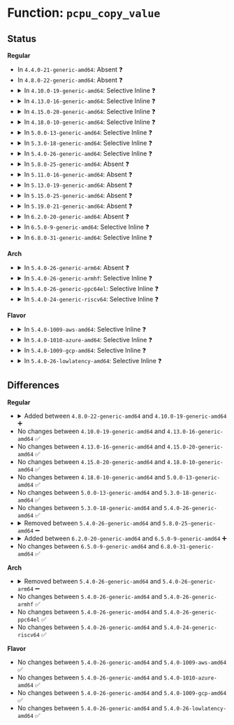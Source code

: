# Function: <code>pcpu_copy_value</code>

## Status
<b>Regular</b>
<ul>
<li>
In <code>4.4.0-21-generic-amd64</code>: Absent ❓
</li>
<li>
In <code>4.8.0-22-generic-amd64</code>: Absent ❓
</li>
<li>
<details>
<summary>In <code>4.10.0-19-generic-amd64</code>: Selective Inline ❓</summary>

```c
void pcpu_copy_value(struct bpf_htab * htab, void * pptr, void * value, bool onallcpus)
```

```json
{
  "name": "pcpu_copy_value",
  "collision_type": "Unique Static",
  "inline_type": "Selective",
  "funcs": [
    {
      "addr": 18446744071580496992,
      "name": "pcpu_copy_value",
      "external": false,
      "loc": "kernel/bpf/hashtab.c:555",
      "file": "kernel/bpf/hashtab.c",
      "inline": "not declared, inlined",
      "caller_inline": [],
      "caller_func": [
        "kernel/bpf/hashtab.c:__htab_lru_percpu_map_update_elem",
        "kernel/bpf/hashtab.c:__htab_lru_percpu_map_update_elem",
        "kernel/bpf/hashtab.c:__htab_percpu_map_update_elem",
        "kernel/bpf/hashtab.c:alloc_htab_elem",
        "kernel/bpf/hashtab.c:alloc_htab_elem"
      ]
    }
  ],
  "symbols": [
    {
      "addr": 18446744071580496992,
      "name": "pcpu_copy_value",
      "section": ".text",
      "bind": "STB_LOCAL",
      "size": 225
    }
  ]
}
```
</details>
</li>
<li>
<details>
<summary>In <code>4.13.0-16-generic-amd64</code>: Selective Inline ❓</summary>

```c
void pcpu_copy_value(struct bpf_htab * htab, void * pptr, void * value, bool onallcpus)
```

```json
{
  "name": "pcpu_copy_value",
  "collision_type": "Unique Static",
  "inline_type": "Selective",
  "funcs": [
    {
      "addr": 18446744071580526224,
      "name": "pcpu_copy_value",
      "external": false,
      "loc": "kernel/bpf/hashtab.c:637",
      "file": "kernel/bpf/hashtab.c",
      "inline": "not declared, inlined",
      "caller_inline": [],
      "caller_func": [
        "kernel/bpf/hashtab.c:__htab_lru_percpu_map_update_elem",
        "kernel/bpf/hashtab.c:__htab_lru_percpu_map_update_elem",
        "kernel/bpf/hashtab.c:__htab_lru_percpu_map_update_elem",
        "kernel/bpf/hashtab.c:__htab_percpu_map_update_elem",
        "kernel/bpf/hashtab.c:alloc_htab_elem",
        "kernel/bpf/hashtab.c:alloc_htab_elem"
      ]
    }
  ],
  "symbols": [
    {
      "addr": 18446744071580526224,
      "name": "pcpu_copy_value",
      "section": ".text",
      "bind": "STB_LOCAL",
      "size": 219
    }
  ]
}
```
</details>
</li>
<li>
<details>
<summary>In <code>4.15.0-20-generic-amd64</code>: Selective Inline ❓</summary>

```c
void pcpu_copy_value(struct bpf_htab * htab, void * pptr, void * value, bool onallcpus)
```

```json
{
  "name": "pcpu_copy_value",
  "collision_type": "Unique Static",
  "inline_type": "Selective",
  "funcs": [
    {
      "addr": 18446744071580589728,
      "name": "pcpu_copy_value",
      "external": false,
      "loc": "kernel/bpf/hashtab.c:669",
      "file": "kernel/bpf/hashtab.c",
      "inline": "not declared, inlined",
      "caller_inline": [],
      "caller_func": [
        "kernel/bpf/hashtab.c:__htab_lru_percpu_map_update_elem",
        "kernel/bpf/hashtab.c:__htab_lru_percpu_map_update_elem",
        "kernel/bpf/hashtab.c:__htab_percpu_map_update_elem",
        "kernel/bpf/hashtab.c:alloc_htab_elem",
        "kernel/bpf/hashtab.c:alloc_htab_elem"
      ]
    }
  ],
  "symbols": [
    {
      "addr": 18446744071580589728,
      "name": "pcpu_copy_value",
      "section": ".text",
      "bind": "STB_LOCAL",
      "size": 185
    }
  ]
}
```
</details>
</li>
<li>
<details>
<summary>In <code>4.18.0-10-generic-amd64</code>: Selective Inline ❓</summary>

```c
void pcpu_copy_value(struct bpf_htab * htab, void * pptr, void * value, bool onallcpus)
```

```json
{
  "name": "pcpu_copy_value",
  "collision_type": "Unique Static",
  "inline_type": "Selective",
  "funcs": [
    {
      "addr": 18446744071580685376,
      "name": "pcpu_copy_value",
      "external": false,
      "loc": "kernel/bpf/hashtab.c:683",
      "file": "kernel/bpf/hashtab.c",
      "inline": "not declared, inlined",
      "caller_inline": [],
      "caller_func": [
        "kernel/bpf/hashtab.c:__htab_lru_percpu_map_update_elem",
        "kernel/bpf/hashtab.c:__htab_lru_percpu_map_update_elem",
        "kernel/bpf/hashtab.c:__htab_lru_percpu_map_update_elem",
        "kernel/bpf/hashtab.c:__htab_lru_percpu_map_update_elem",
        "kernel/bpf/hashtab.c:__htab_percpu_map_update_elem",
        "kernel/bpf/hashtab.c:alloc_htab_elem",
        "kernel/bpf/hashtab.c:alloc_htab_elem"
      ]
    }
  ],
  "symbols": [
    {
      "addr": 18446744071580685376,
      "name": "pcpu_copy_value",
      "section": ".text",
      "bind": "STB_LOCAL",
      "size": 183
    }
  ]
}
```
</details>
</li>
<li>
<details>
<summary>In <code>5.0.0-13-generic-amd64</code>: Selective Inline ❓</summary>

```c
void pcpu_copy_value(struct bpf_htab * htab, void * pptr, void * value, bool onallcpus)
```

```json
{
  "name": "pcpu_copy_value",
  "collision_type": "Unique Static",
  "inline_type": "Selective",
  "funcs": [
    {
      "addr": 18446744071580757152,
      "name": "pcpu_copy_value",
      "external": false,
      "loc": "kernel/bpf/hashtab.c:697",
      "file": "kernel/bpf/hashtab.c",
      "inline": "not declared, inlined",
      "caller_inline": [],
      "caller_func": [
        "kernel/bpf/hashtab.c:__htab_lru_percpu_map_update_elem",
        "kernel/bpf/hashtab.c:__htab_lru_percpu_map_update_elem",
        "kernel/bpf/hashtab.c:__htab_lru_percpu_map_update_elem",
        "kernel/bpf/hashtab.c:__htab_lru_percpu_map_update_elem",
        "kernel/bpf/hashtab.c:__htab_percpu_map_update_elem",
        "kernel/bpf/hashtab.c:alloc_htab_elem",
        "kernel/bpf/hashtab.c:alloc_htab_elem"
      ]
    }
  ],
  "symbols": [
    {
      "addr": 18446744071580757152,
      "name": "pcpu_copy_value",
      "section": ".text",
      "bind": "STB_LOCAL",
      "size": 183
    }
  ]
}
```
</details>
</li>
<li>
<details>
<summary>In <code>5.3.0-18-generic-amd64</code>: Selective Inline ❓</summary>

```c
void pcpu_copy_value(struct bpf_htab * htab, void * pptr, void * value, bool onallcpus)
```

```json
{
  "name": "pcpu_copy_value",
  "collision_type": "Unique Static",
  "inline_type": "Selective",
  "funcs": [
    {
      "addr": 18446744071580840960,
      "name": "pcpu_copy_value",
      "external": false,
      "loc": "kernel/bpf/hashtab.c:697",
      "file": "kernel/bpf/hashtab.c",
      "inline": "not declared, inlined",
      "caller_inline": [],
      "caller_func": [
        "kernel/bpf/hashtab.c:__htab_lru_percpu_map_update_elem",
        "kernel/bpf/hashtab.c:__htab_lru_percpu_map_update_elem",
        "kernel/bpf/hashtab.c:__htab_lru_percpu_map_update_elem",
        "kernel/bpf/hashtab.c:__htab_lru_percpu_map_update_elem",
        "kernel/bpf/hashtab.c:__htab_percpu_map_update_elem",
        "kernel/bpf/hashtab.c:alloc_htab_elem",
        "kernel/bpf/hashtab.c:alloc_htab_elem"
      ]
    }
  ],
  "symbols": [
    {
      "addr": 18446744071580840960,
      "name": "pcpu_copy_value",
      "section": ".text",
      "bind": "STB_LOCAL",
      "size": 194
    }
  ]
}
```
</details>
</li>
<li>
<details>
<summary>In <code>5.4.0-26-generic-amd64</code>: Selective Inline ❓</summary>

```c
void pcpu_copy_value(struct bpf_htab * htab, void * pptr, void * value, bool onallcpus)
```

```json
{
  "name": "pcpu_copy_value",
  "collision_type": "Unique Static",
  "inline_type": "Selective",
  "funcs": [
    {
      "addr": 18446744071580892000,
      "name": "pcpu_copy_value",
      "external": false,
      "loc": "kernel/bpf/hashtab.c:697",
      "file": "kernel/bpf/hashtab.c",
      "inline": "not declared, inlined",
      "caller_inline": [],
      "caller_func": [
        "kernel/bpf/hashtab.c:__htab_lru_percpu_map_update_elem",
        "kernel/bpf/hashtab.c:__htab_lru_percpu_map_update_elem",
        "kernel/bpf/hashtab.c:__htab_lru_percpu_map_update_elem",
        "kernel/bpf/hashtab.c:__htab_lru_percpu_map_update_elem",
        "kernel/bpf/hashtab.c:__htab_percpu_map_update_elem",
        "kernel/bpf/hashtab.c:alloc_htab_elem",
        "kernel/bpf/hashtab.c:alloc_htab_elem"
      ]
    }
  ],
  "symbols": [
    {
      "addr": 18446744071580892000,
      "name": "pcpu_copy_value",
      "section": ".text",
      "bind": "STB_LOCAL",
      "size": 194
    }
  ]
}
```
</details>
</li>
<li>
<details>
<summary>In <code>5.8.0-25-generic-amd64</code>: Absent ❓</summary>

```json
{
  "name": "pcpu_copy_value",
  "collision_type": "Unique Static",
  "inline_type": "Selective",
  "funcs": [
    {
      "addr": 18446744071581039136,
      "name": "pcpu_copy_value",
      "external": false,
      "loc": "kernel/bpf/hashtab.c:806",
      "file": "kernel/bpf/hashtab.c",
      "inline": "not declared, inlined",
      "caller_inline": [],
      "caller_func": [
        "kernel/bpf/hashtab.c:__htab_lru_percpu_map_update_elem",
        "kernel/bpf/hashtab.c:__htab_lru_percpu_map_update_elem",
        "kernel/bpf/hashtab.c:__htab_lru_percpu_map_update_elem",
        "kernel/bpf/hashtab.c:__htab_lru_percpu_map_update_elem",
        "kernel/bpf/hashtab.c:__htab_percpu_map_update_elem",
        "kernel/bpf/hashtab.c:alloc_htab_elem",
        "kernel/bpf/hashtab.c:alloc_htab_elem"
      ]
    }
  ],
  "symbols": [
    {
      "addr": 18446744071581039136,
      "name": "pcpu_copy_value.isra.0",
      "section": ".text",
      "bind": "STB_LOCAL",
      "size": 196
    }
  ]
}
```
</details>
</li>
<li>
<details>
<summary>In <code>5.11.0-16-generic-amd64</code>: Absent ❓</summary>

```json
{
  "name": "pcpu_copy_value",
  "collision_type": "Unique Static",
  "inline_type": "Selective",
  "funcs": [
    {
      "addr": 18446744071581047824,
      "name": "pcpu_copy_value",
      "external": false,
      "loc": "kernel/bpf/hashtab.c:827",
      "file": "kernel/bpf/hashtab.c",
      "inline": "not declared, inlined",
      "caller_inline": [],
      "caller_func": [
        "kernel/bpf/hashtab.c:__htab_lru_percpu_map_update_elem",
        "kernel/bpf/hashtab.c:__htab_lru_percpu_map_update_elem",
        "kernel/bpf/hashtab.c:__htab_percpu_map_update_elem",
        "kernel/bpf/hashtab.c:alloc_htab_elem"
      ]
    }
  ],
  "symbols": [
    {
      "addr": 18446744071581047824,
      "name": "pcpu_copy_value.isra.0",
      "section": ".text",
      "bind": "STB_LOCAL",
      "size": 196
    }
  ]
}
```
</details>
</li>
<li>
<details>
<summary>In <code>5.13.0-19-generic-amd64</code>: Absent ❓</summary>

```json
{
  "name": "pcpu_copy_value",
  "collision_type": "Unique Static",
  "inline_type": "Selective",
  "funcs": [
    {
      "addr": 18446744071581062448,
      "name": "pcpu_copy_value",
      "external": false,
      "loc": "kernel/bpf/hashtab.c:827",
      "file": "kernel/bpf/hashtab.c",
      "inline": "not declared, inlined",
      "caller_inline": [],
      "caller_func": [
        "kernel/bpf/hashtab.c:__htab_lru_percpu_map_update_elem",
        "kernel/bpf/hashtab.c:__htab_percpu_map_update_elem"
      ]
    }
  ],
  "symbols": [
    {
      "addr": 18446744071581062448,
      "name": "pcpu_copy_value.isra.0",
      "section": ".text",
      "bind": "STB_LOCAL",
      "size": 196
    }
  ]
}
```
</details>
</li>
<li>
<details>
<summary>In <code>5.15.0-25-generic-amd64</code>: Absent ❓</summary>

```json
{
  "name": "pcpu_copy_value",
  "collision_type": "Unique Static",
  "inline_type": "Selective",
  "funcs": [
    {
      "addr": 18446744071581287680,
      "name": "pcpu_copy_value",
      "external": false,
      "loc": "kernel/bpf/hashtab.c:869",
      "file": "kernel/bpf/hashtab.c",
      "inline": "not declared, inlined",
      "caller_inline": [],
      "caller_func": [
        "kernel/bpf/hashtab.c:__htab_lru_percpu_map_update_elem",
        "kernel/bpf/hashtab.c:__htab_percpu_map_update_elem"
      ]
    }
  ],
  "symbols": [
    {
      "addr": 18446744071581287680,
      "name": "pcpu_copy_value.isra.0",
      "section": ".text",
      "bind": "STB_LOCAL",
      "size": 251
    }
  ]
}
```
</details>
</li>
<li>
<details>
<summary>In <code>5.19.0-21-generic-amd64</code>: Absent ❓</summary>

```json
{
  "name": "pcpu_copy_value",
  "collision_type": "Unique Static",
  "inline_type": "Selective",
  "funcs": [
    {
      "addr": 18446744071581584368,
      "name": "pcpu_copy_value",
      "external": false,
      "loc": "kernel/bpf/hashtab.c:888",
      "file": "kernel/bpf/hashtab.c",
      "inline": "not declared, inlined",
      "caller_inline": [],
      "caller_func": [
        "kernel/bpf/hashtab.c:__htab_lru_percpu_map_update_elem",
        "kernel/bpf/hashtab.c:__htab_percpu_map_update_elem"
      ]
    }
  ],
  "symbols": [
    {
      "addr": 18446744071581584368,
      "name": "pcpu_copy_value.isra.0",
      "section": ".text",
      "bind": "STB_LOCAL",
      "size": 276
    }
  ]
}
```
</details>
</li>
<li>
<details>
<summary>In <code>6.2.0-20-generic-amd64</code>: Absent ❓</summary>

```json
{
  "name": "pcpu_copy_value",
  "collision_type": "Unique Static",
  "inline_type": "Selective",
  "funcs": [
    {
      "addr": 18446744071581963888,
      "name": "pcpu_copy_value",
      "external": false,
      "loc": "kernel/bpf/hashtab.c:916",
      "file": "kernel/bpf/hashtab.c",
      "inline": "not declared, inlined",
      "caller_inline": [],
      "caller_func": [
        "kernel/bpf/hashtab.c:__htab_lru_percpu_map_update_elem",
        "kernel/bpf/hashtab.c:__htab_percpu_map_update_elem"
      ]
    }
  ],
  "symbols": [
    {
      "addr": 18446744071581963888,
      "name": "pcpu_copy_value.isra.0",
      "section": ".text",
      "bind": "STB_LOCAL",
      "size": 293
    }
  ]
}
```
</details>
</li>
<li>
<details>
<summary>In <code>6.5.0-9-generic-amd64</code>: Selective Inline ❓</summary>

```c
void pcpu_copy_value(struct bpf_htab * htab, void * pptr, void * value, bool onallcpus)
```

```json
{
  "name": "pcpu_copy_value",
  "collision_type": "Unique Static",
  "inline_type": "Selective",
  "funcs": [
    {
      "addr": 18446744071582152256,
      "name": "pcpu_copy_value",
      "external": false,
      "loc": "kernel/bpf/hashtab.c:931",
      "file": "kernel/bpf/hashtab.c",
      "inline": "not declared, inlined",
      "caller_inline": [],
      "caller_func": [
        "kernel/bpf/hashtab.c:__htab_lru_percpu_map_update_elem",
        "kernel/bpf/hashtab.c:__htab_lru_percpu_map_update_elem",
        "kernel/bpf/hashtab.c:__htab_percpu_map_update_elem",
        "kernel/bpf/hashtab.c:alloc_htab_elem",
        "kernel/bpf/hashtab.c:alloc_htab_elem"
      ]
    }
  ],
  "symbols": [
    {
      "addr": 18446744071582152256,
      "name": "pcpu_copy_value",
      "section": ".text",
      "bind": "STB_LOCAL",
      "size": 275
    }
  ]
}
```
</details>
</li>
<li>
<details>
<summary>In <code>6.8.0-31-generic-amd64</code>: Selective Inline ❓</summary>

```c
void pcpu_copy_value(struct bpf_htab * htab, void * pptr, void * value, bool onallcpus)
```

```json
{
  "name": "pcpu_copy_value",
  "collision_type": "Unique Static",
  "inline_type": "Selective",
  "funcs": [
    {
      "addr": 18446744071582301408,
      "name": "pcpu_copy_value",
      "external": false,
      "loc": "kernel/bpf/hashtab.c:948",
      "file": "kernel/bpf/hashtab.c",
      "inline": "not declared, inlined",
      "caller_inline": [],
      "caller_func": [
        "kernel/bpf/hashtab.c:__htab_lru_percpu_map_update_elem",
        "kernel/bpf/hashtab.c:__htab_lru_percpu_map_update_elem",
        "kernel/bpf/hashtab.c:__htab_percpu_map_update_elem",
        "kernel/bpf/hashtab.c:alloc_htab_elem",
        "kernel/bpf/hashtab.c:alloc_htab_elem"
      ]
    }
  ],
  "symbols": [
    {
      "addr": 18446744071582301408,
      "name": "pcpu_copy_value",
      "section": ".text",
      "bind": "STB_LOCAL",
      "size": 275
    }
  ]
}
```
</details>
</li>
</ul>
<b>Arch</b>
<ul>
<li>
<details>
<summary>In <code>5.4.0-26-generic-arm64</code>: Absent ❓</summary>

```json
{
  "name": "pcpu_copy_value",
  "collision_type": "Unique Static",
  "inline_type": "Selective",
  "funcs": [
    {
      "addr": 18446603336492220824,
      "name": "pcpu_copy_value",
      "external": false,
      "loc": "kernel/bpf/hashtab.c:697",
      "file": "kernel/bpf/hashtab.c",
      "inline": "not declared, inlined",
      "caller_inline": [],
      "caller_func": [
        "kernel/bpf/hashtab.c:__htab_lru_percpu_map_update_elem",
        "kernel/bpf/hashtab.c:__htab_lru_percpu_map_update_elem",
        "kernel/bpf/hashtab.c:__htab_percpu_map_update_elem",
        "kernel/bpf/hashtab.c:alloc_htab_elem",
        "kernel/bpf/hashtab.c:alloc_htab_elem"
      ]
    }
  ],
  "symbols": [
    {
      "addr": 18446603336492220824,
      "name": "pcpu_copy_value.isra.0",
      "section": ".text",
      "bind": "STB_LOCAL",
      "size": 284
    }
  ]
}
```
</details>
</li>
<li>
<details>
<summary>In <code>5.4.0-26-generic-armhf</code>: Selective Inline ❓</summary>

```c
void pcpu_copy_value(struct bpf_htab * htab, void * pptr, void * value, bool onallcpus)
```

```json
{
  "name": "pcpu_copy_value",
  "collision_type": "Unique Static",
  "inline_type": "Selective",
  "funcs": [
    {
      "addr": 3226116824,
      "name": "pcpu_copy_value",
      "external": false,
      "loc": "kernel/bpf/hashtab.c:697",
      "file": "kernel/bpf/hashtab.c",
      "inline": "not declared, inlined",
      "caller_inline": [],
      "caller_func": [
        "kernel/bpf/hashtab.c:__htab_lru_percpu_map_update_elem",
        "kernel/bpf/hashtab.c:__htab_lru_percpu_map_update_elem",
        "kernel/bpf/hashtab.c:__htab_lru_percpu_map_update_elem",
        "kernel/bpf/hashtab.c:__htab_lru_percpu_map_update_elem",
        "kernel/bpf/hashtab.c:__htab_percpu_map_update_elem",
        "kernel/bpf/hashtab.c:alloc_htab_elem",
        "kernel/bpf/hashtab.c:alloc_htab_elem"
      ]
    }
  ],
  "symbols": [
    {
      "addr": 3226116824,
      "name": "pcpu_copy_value",
      "section": ".text",
      "bind": "STB_LOCAL",
      "size": 208
    }
  ]
}
```
</details>
</li>
<li>
<details>
<summary>In <code>5.4.0-26-generic-ppc64el</code>: Selective Inline ❓</summary>

```c
void pcpu_copy_value(struct bpf_htab * htab, void * pptr, void * value, bool onallcpus)
```

```json
{
  "name": "pcpu_copy_value",
  "collision_type": "Unique Static",
  "inline_type": "Selective",
  "funcs": [
    {
      "addr": 13835058055285441440,
      "name": "pcpu_copy_value",
      "external": false,
      "loc": "kernel/bpf/hashtab.c:697",
      "file": "kernel/bpf/hashtab.c",
      "inline": "not declared, inlined",
      "caller_inline": [],
      "caller_func": [
        "kernel/bpf/hashtab.c:__htab_lru_percpu_map_update_elem",
        "kernel/bpf/hashtab.c:__htab_lru_percpu_map_update_elem",
        "kernel/bpf/hashtab.c:__htab_lru_percpu_map_update_elem",
        "kernel/bpf/hashtab.c:__htab_lru_percpu_map_update_elem",
        "kernel/bpf/hashtab.c:__htab_lru_percpu_map_update_elem",
        "kernel/bpf/hashtab.c:__htab_percpu_map_update_elem",
        "kernel/bpf/hashtab.c:alloc_htab_elem",
        "kernel/bpf/hashtab.c:alloc_htab_elem"
      ]
    }
  ],
  "symbols": [
    {
      "addr": 13835058055285441440,
      "name": "pcpu_copy_value",
      "section": ".text",
      "bind": "STB_LOCAL",
      "size": 396
    }
  ]
}
```
</details>
</li>
<li>
<details>
<summary>In <code>5.4.0-24-generic-riscv64</code>: Selective Inline ❓</summary>

```c
void pcpu_copy_value(struct bpf_htab * htab, void * pptr, void * value, bool onallcpus)
```

```json
{
  "name": "pcpu_copy_value",
  "collision_type": "Unique Static",
  "inline_type": "Selective",
  "funcs": [
    {
      "addr": 18446743936272366058,
      "name": "pcpu_copy_value",
      "external": false,
      "loc": "kernel/bpf/hashtab.c:697",
      "file": "kernel/bpf/hashtab.c",
      "inline": "not declared, inlined",
      "caller_inline": [],
      "caller_func": [
        "kernel/bpf/hashtab.c:__htab_lru_percpu_map_update_elem",
        "kernel/bpf/hashtab.c:__htab_lru_percpu_map_update_elem",
        "kernel/bpf/hashtab.c:__htab_lru_percpu_map_update_elem",
        "kernel/bpf/hashtab.c:__htab_lru_percpu_map_update_elem",
        "kernel/bpf/hashtab.c:__htab_percpu_map_update_elem",
        "kernel/bpf/hashtab.c:alloc_htab_elem",
        "kernel/bpf/hashtab.c:alloc_htab_elem"
      ]
    }
  ],
  "symbols": [
    {
      "addr": 18446743936272366058,
      "name": "pcpu_copy_value",
      "section": ".text",
      "bind": "STB_LOCAL",
      "size": 268
    }
  ]
}
```
</details>
</li>
</ul>
<b>Flavor</b>
<ul>
<li>
<details>
<summary>In <code>5.4.0-1009-aws-amd64</code>: Selective Inline ❓</summary>

```c
void pcpu_copy_value(struct bpf_htab * htab, void * pptr, void * value, bool onallcpus)
```

```json
{
  "name": "pcpu_copy_value",
  "collision_type": "Unique Static",
  "inline_type": "Selective",
  "funcs": [
    {
      "addr": 18446744071580860800,
      "name": "pcpu_copy_value",
      "external": false,
      "loc": "kernel/bpf/hashtab.c:697",
      "file": "kernel/bpf/hashtab.c",
      "inline": "not declared, inlined",
      "caller_inline": [],
      "caller_func": [
        "kernel/bpf/hashtab.c:__htab_lru_percpu_map_update_elem",
        "kernel/bpf/hashtab.c:__htab_lru_percpu_map_update_elem",
        "kernel/bpf/hashtab.c:__htab_lru_percpu_map_update_elem",
        "kernel/bpf/hashtab.c:__htab_lru_percpu_map_update_elem",
        "kernel/bpf/hashtab.c:__htab_percpu_map_update_elem",
        "kernel/bpf/hashtab.c:alloc_htab_elem",
        "kernel/bpf/hashtab.c:alloc_htab_elem"
      ]
    }
  ],
  "symbols": [
    {
      "addr": 18446744071580860800,
      "name": "pcpu_copy_value",
      "section": ".text",
      "bind": "STB_LOCAL",
      "size": 194
    }
  ]
}
```
</details>
</li>
<li>
<details>
<summary>In <code>5.4.0-1010-azure-amd64</code>: Selective Inline ❓</summary>

```c
void pcpu_copy_value(struct bpf_htab * htab, void * pptr, void * value, bool onallcpus)
```

```json
{
  "name": "pcpu_copy_value",
  "collision_type": "Unique Static",
  "inline_type": "Selective",
  "funcs": [
    {
      "addr": 18446744071580806928,
      "name": "pcpu_copy_value",
      "external": false,
      "loc": "kernel/bpf/hashtab.c:697",
      "file": "kernel/bpf/hashtab.c",
      "inline": "not declared, inlined",
      "caller_inline": [],
      "caller_func": [
        "kernel/bpf/hashtab.c:__htab_lru_percpu_map_update_elem",
        "kernel/bpf/hashtab.c:__htab_lru_percpu_map_update_elem",
        "kernel/bpf/hashtab.c:__htab_lru_percpu_map_update_elem",
        "kernel/bpf/hashtab.c:__htab_lru_percpu_map_update_elem",
        "kernel/bpf/hashtab.c:__htab_percpu_map_update_elem",
        "kernel/bpf/hashtab.c:alloc_htab_elem",
        "kernel/bpf/hashtab.c:alloc_htab_elem"
      ]
    }
  ],
  "symbols": [
    {
      "addr": 18446744071580806928,
      "name": "pcpu_copy_value",
      "section": ".text",
      "bind": "STB_LOCAL",
      "size": 194
    }
  ]
}
```
</details>
</li>
<li>
<details>
<summary>In <code>5.4.0-1009-gcp-amd64</code>: Selective Inline ❓</summary>

```c
void pcpu_copy_value(struct bpf_htab * htab, void * pptr, void * value, bool onallcpus)
```

```json
{
  "name": "pcpu_copy_value",
  "collision_type": "Unique Static",
  "inline_type": "Selective",
  "funcs": [
    {
      "addr": 18446744071580852048,
      "name": "pcpu_copy_value",
      "external": false,
      "loc": "kernel/bpf/hashtab.c:697",
      "file": "kernel/bpf/hashtab.c",
      "inline": "not declared, inlined",
      "caller_inline": [],
      "caller_func": [
        "kernel/bpf/hashtab.c:__htab_lru_percpu_map_update_elem",
        "kernel/bpf/hashtab.c:__htab_lru_percpu_map_update_elem",
        "kernel/bpf/hashtab.c:__htab_lru_percpu_map_update_elem",
        "kernel/bpf/hashtab.c:__htab_lru_percpu_map_update_elem",
        "kernel/bpf/hashtab.c:__htab_percpu_map_update_elem",
        "kernel/bpf/hashtab.c:alloc_htab_elem",
        "kernel/bpf/hashtab.c:alloc_htab_elem"
      ]
    }
  ],
  "symbols": [
    {
      "addr": 18446744071580852048,
      "name": "pcpu_copy_value",
      "section": ".text",
      "bind": "STB_LOCAL",
      "size": 194
    }
  ]
}
```
</details>
</li>
<li>
<details>
<summary>In <code>5.4.0-26-lowlatency-amd64</code>: Selective Inline ❓</summary>

```c
void pcpu_copy_value(struct bpf_htab * htab, void * pptr, void * value, bool onallcpus)
```

```json
{
  "name": "pcpu_copy_value",
  "collision_type": "Unique Static",
  "inline_type": "Selective",
  "funcs": [
    {
      "addr": 18446744071580910384,
      "name": "pcpu_copy_value",
      "external": false,
      "loc": "kernel/bpf/hashtab.c:697",
      "file": "kernel/bpf/hashtab.c",
      "inline": "not declared, inlined",
      "caller_inline": [],
      "caller_func": [
        "kernel/bpf/hashtab.c:__htab_lru_percpu_map_update_elem",
        "kernel/bpf/hashtab.c:__htab_lru_percpu_map_update_elem",
        "kernel/bpf/hashtab.c:__htab_lru_percpu_map_update_elem",
        "kernel/bpf/hashtab.c:__htab_lru_percpu_map_update_elem",
        "kernel/bpf/hashtab.c:__htab_percpu_map_update_elem",
        "kernel/bpf/hashtab.c:alloc_htab_elem",
        "kernel/bpf/hashtab.c:alloc_htab_elem"
      ]
    }
  ],
  "symbols": [
    {
      "addr": 18446744071580910384,
      "name": "pcpu_copy_value",
      "section": ".text",
      "bind": "STB_LOCAL",
      "size": 194
    }
  ]
}
```
</details>
</li>
</ul>

## Differences
<b>Regular</b>
<ul>
<li>
<details>
<summary>Added between <code>4.8.0-22-generic-amd64</code> and <code>4.10.0-19-generic-amd64</code> ➕</summary>

```c
void pcpu_copy_value(struct bpf_htab * htab, void * pptr, void * value, bool onallcpus)
```
</details>
</li>
<li>
No changes between <code>4.10.0-19-generic-amd64</code> and <code>4.13.0-16-generic-amd64</code> ✅
</li>
<li>
No changes between <code>4.13.0-16-generic-amd64</code> and <code>4.15.0-20-generic-amd64</code> ✅
</li>
<li>
No changes between <code>4.15.0-20-generic-amd64</code> and <code>4.18.0-10-generic-amd64</code> ✅
</li>
<li>
No changes between <code>4.18.0-10-generic-amd64</code> and <code>5.0.0-13-generic-amd64</code> ✅
</li>
<li>
No changes between <code>5.0.0-13-generic-amd64</code> and <code>5.3.0-18-generic-amd64</code> ✅
</li>
<li>
No changes between <code>5.3.0-18-generic-amd64</code> and <code>5.4.0-26-generic-amd64</code> ✅
</li>
<li>
<details>
<summary>Removed between <code>5.4.0-26-generic-amd64</code> and <code>5.8.0-25-generic-amd64</code> ➖</summary>

```c
void pcpu_copy_value(struct bpf_htab * htab, void * pptr, void * value, bool onallcpus)
```
</details>
</li>
<li>
<details>
<summary>Added between <code>6.2.0-20-generic-amd64</code> and <code>6.5.0-9-generic-amd64</code> ➕</summary>

```c
void pcpu_copy_value(struct bpf_htab * htab, void * pptr, void * value, bool onallcpus)
```
</details>
</li>
<li>
No changes between <code>6.5.0-9-generic-amd64</code> and <code>6.8.0-31-generic-amd64</code> ✅
</li>
</ul>
<b>Arch</b>
<ul>
<li>
<details>
<summary>Removed between <code>5.4.0-26-generic-amd64</code> and <code>5.4.0-26-generic-arm64</code> ➖</summary>

```c
void pcpu_copy_value(struct bpf_htab * htab, void * pptr, void * value, bool onallcpus)
```
</details>
</li>
<li>
No changes between <code>5.4.0-26-generic-amd64</code> and <code>5.4.0-26-generic-armhf</code> ✅
</li>
<li>
No changes between <code>5.4.0-26-generic-amd64</code> and <code>5.4.0-26-generic-ppc64el</code> ✅
</li>
<li>
No changes between <code>5.4.0-26-generic-amd64</code> and <code>5.4.0-24-generic-riscv64</code> ✅
</li>
</ul>
<b>Flavor</b>
<ul>
<li>
No changes between <code>5.4.0-26-generic-amd64</code> and <code>5.4.0-1009-aws-amd64</code> ✅
</li>
<li>
No changes between <code>5.4.0-26-generic-amd64</code> and <code>5.4.0-1010-azure-amd64</code> ✅
</li>
<li>
No changes between <code>5.4.0-26-generic-amd64</code> and <code>5.4.0-1009-gcp-amd64</code> ✅
</li>
<li>
No changes between <code>5.4.0-26-generic-amd64</code> and <code>5.4.0-26-lowlatency-amd64</code> ✅
</li>
</ul>
